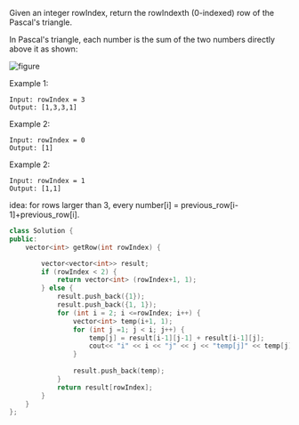 Given an integer rowIndex, return the rowIndexth (0-indexed) row of the Pascal's triangle.

In Pascal's triangle, each number is the sum of the two numbers directly above it as shown:

![figure](https://upload.wikimedia.org/wikipedia/commons/0/0d/PascalTriangleAnimated2.gif)



Example 1:
```
Input: rowIndex = 3
Output: [1,3,3,1]
```

Example 2:
```
Input: rowIndex = 0
Output: [1]
```

Example 2:
```
Input: rowIndex = 1
Output: [1,1]
```

idea:
for rows larger than 3, every number[i] = previous_row[i-1]+previous_row[i].


```c++
class Solution {
public:
    vector<int> getRow(int rowIndex) {

        vector<vector<int>> result;        
        if (rowIndex < 2) {
            return vector<int> (rowIndex+1, 1);
        } else {
            result.push_back({1});
            result.push_back({1, 1});
            for (int i = 2; i <=rowIndex; i++) {
                vector<int> temp(i+1, 1);
                for (int j =1; j < i; j++) {
                    temp[j] = result[i-1][j-1] + result[i-1][j];
                    cout<< "i" << i << "j" << j << "temp[j]" << temp[j] << endl;
                }
                
                result.push_back(temp);
            }
            return result[rowIndex];
        }
    }
};
```
